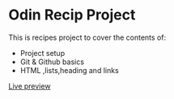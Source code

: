 # Odin Recip Project
This is recipes project to cover the contents of:
- Project setup
- Git & Github basics
- HTML ,lists,heading and links


 [Live preview](https://bzkarim250.github.io/odin-recipes/)
